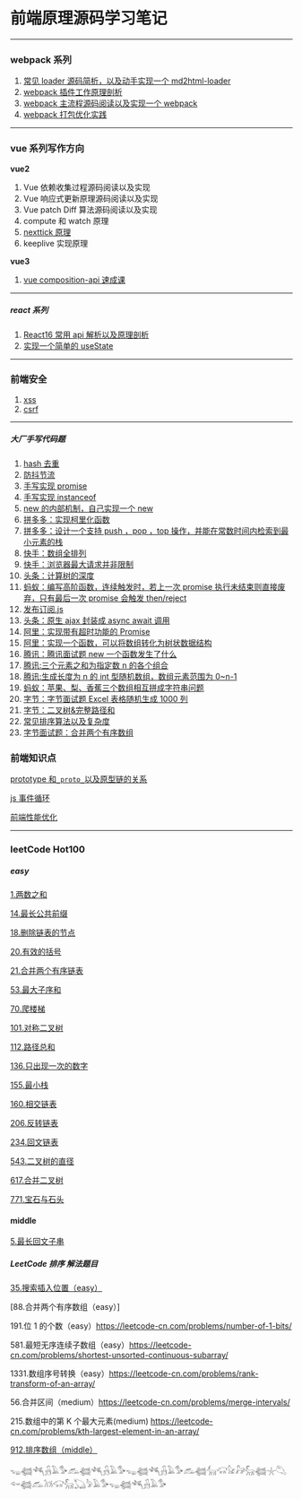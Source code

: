 # 前端原理源码学习笔记

---

### webpack 系列

1. [常见 loader 源码简析，以及动手实现一个 md2html-loader](https://github.com/6fedcom/fe-blog/tree/master/webpack/loader)
2. [webpack 插件工作原理剖析](https://github.com/6fedcom/fe-blog/tree/master/webpack/plugin)
3. [webpack 主流程源码阅读以及实现一个 webpack](https://github.com/6fedcom/fe-blog/tree/master/webpack/webpack)
4. [webpack 打包优化实践](https://github.com/6fedcom/fe-blog/tree/master/webpack/webpack%E6%80%A7%E8%83%BD%E4%BC%98%E5%8C%96)

---

### vue 系列写作方向

**vue2**

1. Vue 依赖收集过程源码阅读以及实现
2. Vue 响应式更新原理源码阅读以及实现
3. Vue patch Diff 算法源码阅读以及实现
4. compute 和 watch 原理
5. [nexttick 原理](https://juejin.cn/post/6844903911673823246)
6. keeplive 实现原理

**vue3**

1. [vue composition-api 速成课](https://github.com/6fedcom/fe-blog/tree/master/vue/@vue/composition-api.md)

---

##### react 系列

1. [React16 常用 api 解析以及原理剖析](https://github.com/6fedcom/fe-blog/tree/master/react/React16-commonly-used-API-analysis)
2. [实现一个简单的 useState](https://github.com/6fedcom/fe-blog/tree/master/react/实现一个简单的react-hook里面的useState)

---

### 前端安全

1. [xss](https://github.com/6fedcom/fe-blog/blob/master/前端安全/xss/readme.md)
2. [csrf](https://github.com/6fedcom/fe-blog/tree/master/前端安全/csrf/readme.md)

---

##### 大厂手写代码题

1. [hash 去重](https://github.com/6fedcom/fe-blog/blob/master/handwrittenCode/hash%E5%8E%BB%E9%87%8D.js)
2. [防抖节流](https://github.com/6fedcom/fe-blog/blob/master/handwrittenCode/%E9%98%B2%E6%8A%96%E8%8A%82%E6%B5%81.js)
3. [手写实现 promise](https://github.com/6fedcom/fe-blog/blob/master/handwrittenCode/Promise.js)
4. [手写实现 instanceof](https://github.com/6fedcom/fe-blog/blob/master/handwrittenCode/instanceof.js)
5. [new 的内部机制，自己实现一个 new](https://github.com/6fedcom/fe-blog/blob/master/handwrittenCode/实现new.js)
6. [拼多多：实现柯里化函数](https://github.com/6fedcom/fe-blog/blob/master/handwrittenCode/currying.js)
7. [拼多多：设计一个支持 push ，pop ，top 操作，并能在常数时间内检索到最小元素的栈](https://github.com/6fedcom/fe-blog/blob/master/leetcode/155.最小栈.md)
8. [快手：数组全排列](https://github.com/6fedcom/fe-blog/blob/master/handwrittenCode/数组全排列.js)
9. [快手：浏览器最大请求并非限制](https://github.com/6fedcom/fe-blog/blob/master/handwrittenCode/浏览器最大请求并非限制.js)
10. [头条：计算树的深度](https://github.com/6fedcom/fe-blog/blob/master/handwrittenCode/计算树的深度.js)
11. [蚂蚁：编写高阶函数，连续触发时，若上一次 promise 执行未结束则直接废弃，只有最后一次 promise 会触发 then/reject](https://github.com/6fedcom/fe-blog/blob/master/handwrittenCode/lastPromise.js)
12. [发布订阅.js](https://github.com/6fedcom/fe-blog/blob/master/handwrittenCode/发布订阅.js)
13. [头条：原生 ajax 封装成 async await 调用](https://github.com/6fedcom/fe-blog/blob/master/handwrittenCode/原生ajax封装成async-await调用.js)
14. [阿里：实现带有超时功能的 Promise](实现带有超时功能的Promise.js)
15. [阿里：实现一个函数，可以将数组转化为树状数据结构](https://github.com/6fedcom/fe-blog/blob/master/handwrittenCode/实现一个函数，可以将数组转化为树状数据结构.js)
16. [腾讯：腾讯面试题 new 一个函数发生了什么](https://github.com/6fedcom/fe-blog/blob/master/handwrittenCode/腾讯面试题new一个函数发生了什么.js)
17. [腾讯:三个元素之和为指定数 n 的各个组合](https://github.com/6fedcom/fe-blog/blob/master/handwrittenCode/腾讯面试题:三个元素之和为指定数n的各个组合.js)
18. [腾讯:生成长度为 n 的 int 型随机数组，数组元素范围为 0~n-1](https://github.com/6fedcom/fe-blog/blob/master/handwrittenCode/腾讯面试题3.js)
19. [蚂蚁：苹果、梨、香蕉三个数组相互拼成字符串问题](https://github.com/6fedcom/fe-blog/blob/master/handwrittenCode/苹果、梨、香蕉三个数组相互拼成字符串.js)
20. [字节：字节面试题 Excel 表格随机生成 1000 列](https://github.com/6fedcom/fe-blog/blob/master/handwrittenCode/字节面试题Excel表格随机生成1000列.md)
21. [字节：二叉树&完整路径和](https://github.com/6fedcom/fe-blog/blob/master/leetcode/112.路径总和.md)
22. [常见排序算法以及复杂度](https://github.com/6fedcom/fe-blog/blob/master/handwrittenCode/常见排序算法以及复杂度.md)
23. [字节面试题：合并两个有序数组](https://github.com/6fedcom/fe-blog/blob/master/handwrittenCode/字节面试题：合并两个有序数组.js)

### 前端知识点

[prototype 和`_proto_`以及原型链的关系](https://github.com/6fedcom/fe-blog/blob/master/前端知识点/prototype和_proto_以及原型链的关系.md)

[js 事件循环]()

[前端性能优化](https://github.com/6fedcom/fe-blog/blob/master/前端知识点/前端性能优化.md)

---

### leetCode Hot100

##### easy

[1.两数之和](https://github.com/6fedcom/fe-blog/blob/master/leetcode/1.两数之和.md)

[14.最长公共前缀](https://github.com/6fedcom/fe-blog/blob/master/leetcode/14.最长公共前缀.md)

[18.删除链表的节点](https://github.com/6fedcom/fe-blog/blob/master/leetcode/18.删除链表的节点.md)

[20.有效的括号](https://github.com/6fedcom/fe-blog/blob/master/leetcode/20.有效的括号.md)

[21.合并两个有序链表](https://github.com/6fedcom/fe-blog/blob/master/leetcode/21.合并两个有序链表.md)

[53.最大子序和](https://github.com/6fedcom/fe-blog/blob/master/leetcode/53.最大子序和.md)

[70.爬楼梯](https://github.com/6fedcom/fe-blog/blob/master/leetcode/70.爬楼梯.md)

[101.对称二叉树](https://github.com/6fedcom/fe-blog/blob/master/leetcode/101.对称二叉树.md)

[112.路径总和](https://github.com/6fedcom/fe-blog/blob/master/leetcode/112.路径总和.md)

[136.只出现一次的数字](https://github.com/6fedcom/fe-blog/blob/master/leetcode/136.只出现一次的数字.md)

[155.最小栈](https://github.com/6fedcom/fe-blog/blob/master/leetcode/155.最小栈.md)

[160.相交链表](https://github.com/6fedcom/fe-blog/blob/master/leetcode/160.相交链表md)

[206.反转链表](https://github.com/6fedcom/fe-blog/blob/master/leetcode/206.反转链表.md)

[234.回文链表](https://github.com/6fedcom/fe-blog/blob/master/leetcode/234.回文链表.md)

[543.二叉树的直径](https://github.com/6fedcom/fe-blog/blob/master/leetcode/543.二叉树的直径.md)

[617.合并二叉树](https://github.com/6fedcom/fe-blog/blob/master/leetcode/617.合并二叉树.md)

[771.宝石与石头](https://github.com/6fedcom/fe-blog/blob/master/leetcode/771.宝石与石头.md)

#### middle

[5.最长回文子串](https://github.com/6fedcom/fe-blog/blob/master/leetcode/5.最长回文子串.md)

##### LeetCode 排序 解法题目

[35.搜索插入位置（easy）](https://github.com/6fedcom/fe-blog/blob/master/leetcode/35.搜索插入位置.md)

[88.合并两个有序数组（easy）]

191.位 1 的个数（easy）https://leetcode-cn.com/problems/number-of-1-bits/

581.最短无序连续子数组（easy）https://leetcode-cn.com/problems/shortest-unsorted-continuous-subarray/

1331.数组序号转换（easy）https://leetcode-cn.com/problems/rank-transform-of-an-array/

56.合并区间（medium）https://leetcode-cn.com/problems/merge-intervals/

215.数组中的第 K 个最大元素(medium) https://leetcode-cn.com/problems/kth-largest-element-in-an-array/

[912.排序数组（middle）](https://github.com/6fedcom/fe-blog/blob/master/handwrittenCode/常见排序算法以及复杂度.md)

𓆌𓆉𓆈𓃻𓄿𓅜𓃹𓆉𓆈𓃻𓄿𓅜𓆌𓆉𓆈𓃻𓄿𓅜𓃹𓆉𓃲𓃟𓃠𓃗𓃵𓆉𓇼𓆡𓆜𓆉𓃹𓃡𓃟𓃵𓆏𓅦𓄿𓅜𓆌𓆉𓆈𓃻𓄿𓅜

